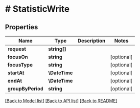 # # StatisticWrite

## Properties

Name | Type | Description | Notes
------------ | ------------- | ------------- | -------------
**request** | **string[]** |  |
**focusOn** | **string** |  | [optional]
**focusType** | **string** |  | [optional]
**startAt** | **\DateTime** |  | [optional]
**endAt** | **\DateTime** |  | [optional]
**groupByPeriod** | **string** |  | [optional]

[[Back to Model list]](../../README.md#models) [[Back to API list]](../../README.md#endpoints) [[Back to README]](../../README.md)
